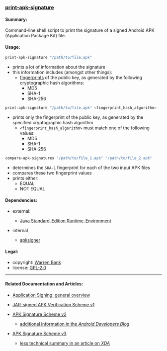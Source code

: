 ### [print-apk-signature](https://github.com/warren-bank/print-apk-signature)

#### Summary:

Command-line shell script to print the signature of a signed Android APK (Application Package Kit) file.

#### Usage:

```bash
print-apk-signature "/path/to/file.apk"
```

* prints a lot of information about the signature
* this information includes (amongst other things):
  * [fingerprints](https://en.wikipedia.org/wiki/Public_key_fingerprint) of the public key, as generated by the following cryptographic hash algorithms:
    * MD5
    * SHA-1
    * SHA-256

```bash
print-apk-signature "/path/to/file.apk" <fingerprint_hash_algorithm>
```

* prints only the fingerprint of the public key, as generated by the specified cryptographic hash algorithm
  * `<fingerprint_hash_algorithm>` must match one of the following values:
    * MD5
    * SHA-1
    * SHA-256

```bash
compare-apk-signatures "/path/to/file_1.apk" "/path/to/file_2.apk"
```

* determines the `SHA-1` fingerprint for each of the two input APK files
* compares these two fingerprint values
* prints either:
  * EQUAL
  * NOT EQUAL

#### Dependencies:

* external:
  * [Java Standard-Edition Runtime-Environment](http://www.oracle.com/technetwork/java/javase/downloads/index.html)

* internal
  * [apksigner](https://developer.android.com/studio/command-line/apksigner)

#### Legal:

* copyright: [Warren Bank](https://github.com/warren-bank)
* license: [GPL-2.0](https://www.gnu.org/licenses/old-licenses/gpl-2.0.txt)

- - - -

#### Related Documentation and Articles:

* [Application Signing: general overview](https://source.android.com/security/apksigning)

* [JAR-signed APK Verification Scheme v1](https://github.com/keesj/gomo/wiki/AndroidPackageSignatures)

* [APK Signature Scheme v2](https://source.android.com/security/apksigning/v2)
  * [additional information in the _Android Developers Blog_](https://android-developers.googleblog.com/2016/11/understanding-apk-packaging-in-android-studio-2-2.html)

* [APK Signature Scheme v3](https://source.android.com/security/apksigning/v3)
  * [less technical summary in an article on _XDA_](https://www.xda-developers.com/apk-signature-scheme-v3-key-rotation/)
